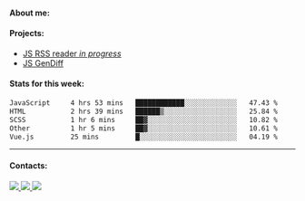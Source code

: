 #### About me:

#### Projects:
- [JS RSS reader *in progress*](https://github.com/GKoil/frontend-project-lvl3)
- [JS GenDiff](https://github.com/GKoil/GenDiff)

#### Stats for this week:
<!--START_SECTION:waka-->

```txt
JavaScript     4 hrs 53 mins   ████████████░░░░░░░░░░░░░   47.43 %
HTML           2 hrs 39 mins   ██████▒░░░░░░░░░░░░░░░░░░   25.84 %
SCSS           1 hr 6 mins     ██▓░░░░░░░░░░░░░░░░░░░░░░   10.82 %
Other          1 hr 5 mins     ██▓░░░░░░░░░░░░░░░░░░░░░░   10.61 %
Vue.js         25 mins         █░░░░░░░░░░░░░░░░░░░░░░░░   04.19 %
```

<!--END_SECTION:waka-->
---
#### Contacts:

<a target='_blank' title='LinkedIn' href="https://www.linkedin.com/in/gkoil/">
  <img src="https://img.shields.io/badge/LinkedIn-0077B5?style=for-the-badge&logo=linkedin&logoColor=white" />
</a>
<a target='_blank' title='Telegram' href="https://t.me/gkoil">
  <img src="https://img.shields.io/badge/Telegram-2CA5E0?style=for-the-badge&logo=telegram&logoColor=white" />
</a>
<a target='_blank' title='Gmail' href="mailto: gk.grigorev@gmail.com">
  <img src="https://img.shields.io/badge/Gmail-D14836?style=for-the-badge&logo=gmail&logoColor=white" />
</a>

